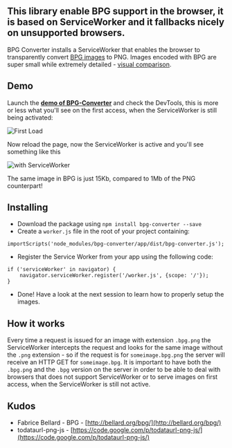 ## This library enable BPG support in the browser, it is based on ServiceWorker and it fallbacks nicely on unsupported browsers.
BPG Converter installs a ServiceWorker that enables the browser to transparently convert [BPG images](http://bellard.org/bpg/) 
to PNG. Images encoded with BPG are super small while extremely detailed - [visual comparison](http://webencoder.libbpg.org/).

## Demo
Launch the __[demo of BPG-Converter](https://sandropaganotti.github.io/bpg-converter/app/index.html)__ and check 
the DevTools, this is more or less what you'll see on the first access, when the ServiceWorker is still being activated:

![First Load](http://i.imgur.com/TRGzZkOl.png)

Now reload the page, now the ServiceWorker is active and you'll see something like this

![with ServiceWorker](http://i.imgur.com/qSq8bAIl.png)

The same image in BPG is just 15Kb, compared to 1Mb of the PNG counterpart!

## Installing
* Download the package using `npm install bpg-converter --save`
* Create a `worker.js` file in the root of your project containing:
```
importScripts('node_modules/bpg-converter/app/dist/bpg-converter.js');
```
* Register the Service Worker from your app using the following code:
```
if ('serviceWorker' in navigator) {
    navigator.serviceWorker.register('/worker.js', {scope: '/'});
}
```
* Done! Have a look at the next session to learn how to properly setup the images.

## How it works
Every time a request is issued for an image with extension `.bpg.png` the ServiceWorker intercepts the request and
looks for the same image without the `.png` extension - so if the request is for `someimage.bpg.png` the server will 
receive an HTTP GET for `someimage.bpg`. 
It is important to have both the `.bpg.png` and the `.bpg` version on the server in order to be able to deal with browsers 
that does not support ServiceWorker or to serve images on first access, when the ServiceWorker is still not active.

## Kudos
* Fabrice Bellard - BPG - [http://bellard.org/bpg/](http://bellard.org/bpg/)
* todataurl-png-js - [https://code.google.com/p/todataurl-png-js/](https://code.google.com/p/todataurl-png-js/)
